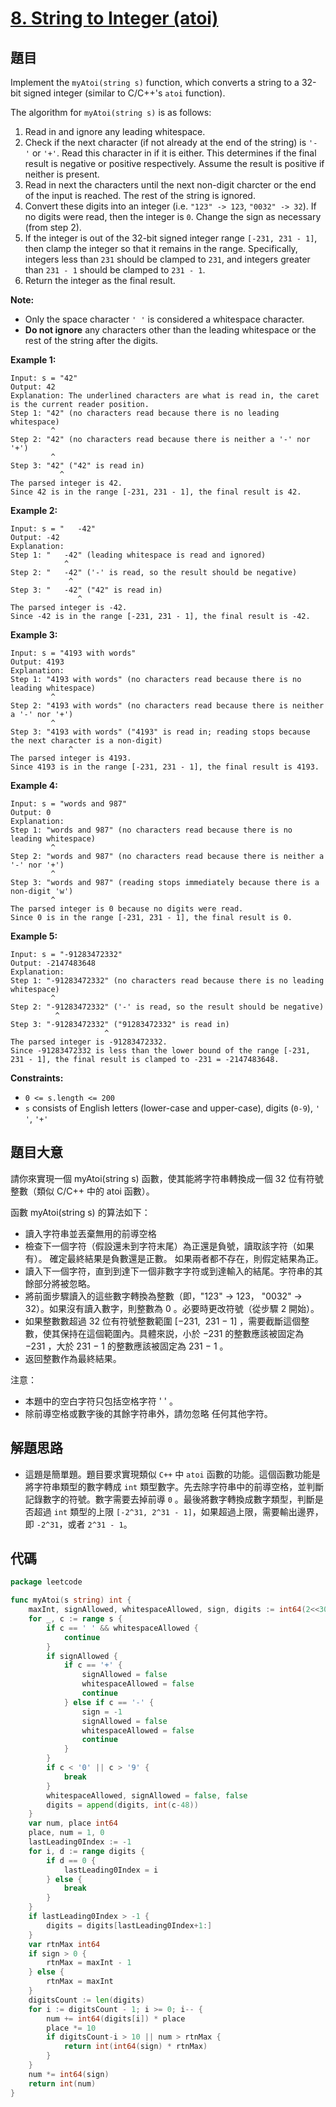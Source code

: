 # [8. String to Integer (atoi)](https://leetcode.com/problems/string-to-integer-atoi/)


## 題目

Implement the `myAtoi(string s)` function, which converts a string to a 32-bit signed integer (similar to C/C++'s `atoi` function).

The algorithm for `myAtoi(string s)` is as follows:

1. Read in and ignore any leading whitespace.
2. Check if the next character (if not already at the end of the string) is `'-'` or `'+'`. Read this character in if it is either. This determines if the final result is negative or positive respectively. Assume the result is positive if neither is present.
3. Read in next the characters until the next non-digit charcter or the end of the input is reached. The rest of the string is ignored.
4. Convert these digits into an integer (i.e. `"123" -> 123`, `"0032" -> 32`). If no digits were read, then the integer is `0`. Change the sign as necessary (from step 2).
5. If the integer is out of the 32-bit signed integer range `[-231, 231 - 1]`, then clamp the integer so that it remains in the range. Specifically, integers less than `231` should be clamped to `231`, and integers greater than `231 - 1` should be clamped to `231 - 1`.
6. Return the integer as the final result.

**Note:**

- Only the space character `' '` is considered a whitespace character.
- **Do not ignore** any characters other than the leading whitespace or the rest of the string after the digits.

**Example 1:**

```
Input: s = "42"
Output: 42
Explanation: The underlined characters are what is read in, the caret is the current reader position.
Step 1: "42" (no characters read because there is no leading whitespace)
         ^
Step 2: "42" (no characters read because there is neither a '-' nor '+')
         ^
Step 3: "42" ("42" is read in)
           ^
The parsed integer is 42.
Since 42 is in the range [-231, 231 - 1], the final result is 42.

```

**Example 2:**

```
Input: s = "   -42"
Output: -42
Explanation:
Step 1: "   -42" (leading whitespace is read and ignored)
            ^
Step 2: "   -42" ('-' is read, so the result should be negative)
             ^
Step 3: "   -42" ("42" is read in)
               ^
The parsed integer is -42.
Since -42 is in the range [-231, 231 - 1], the final result is -42.

```

**Example 3:**

```
Input: s = "4193 with words"
Output: 4193
Explanation:
Step 1: "4193 with words" (no characters read because there is no leading whitespace)
         ^
Step 2: "4193 with words" (no characters read because there is neither a '-' nor '+')
         ^
Step 3: "4193 with words" ("4193" is read in; reading stops because the next character is a non-digit)
             ^
The parsed integer is 4193.
Since 4193 is in the range [-231, 231 - 1], the final result is 4193.

```

**Example 4:**

```
Input: s = "words and 987"
Output: 0
Explanation:
Step 1: "words and 987" (no characters read because there is no leading whitespace)
         ^
Step 2: "words and 987" (no characters read because there is neither a '-' nor '+')
         ^
Step 3: "words and 987" (reading stops immediately because there is a non-digit 'w')
         ^
The parsed integer is 0 because no digits were read.
Since 0 is in the range [-231, 231 - 1], the final result is 0.

```

**Example 5:**

```
Input: s = "-91283472332"
Output: -2147483648
Explanation:
Step 1: "-91283472332" (no characters read because there is no leading whitespace)
         ^
Step 2: "-91283472332" ('-' is read, so the result should be negative)
          ^
Step 3: "-91283472332" ("91283472332" is read in)
                     ^
The parsed integer is -91283472332.
Since -91283472332 is less than the lower bound of the range [-231, 231 - 1], the final result is clamped to -231 = -2147483648.
```

**Constraints:**

- `0 <= s.length <= 200`
- `s` consists of English letters (lower-case and upper-case), digits (`0-9`), `' '`, `'+'`

## 題目大意

請你來實現一個 myAtoi(string s) 函數，使其能將字符串轉換成一個 32 位有符號整數（類似 C/C++ 中的 atoi 函數）。

函數 myAtoi(string s) 的算法如下：

- 讀入字符串並丟棄無用的前導空格
- 檢查下一個字符（假設還未到字符末尾）為正還是負號，讀取該字符（如果有）。 確定最終結果是負數還是正數。 如果兩者都不存在，則假定結果為正。
- 讀入下一個字符，直到到達下一個非數字字符或到達輸入的結尾。字符串的其餘部分將被忽略。
- 將前面步驟讀入的這些數字轉換為整數（即，"123" -> 123， "0032" -> 32）。如果沒有讀入數字，則整數為 0 。必要時更改符號（從步驟 2 開始）。
- 如果整數數超過 32 位有符號整數範圍 [−231,  231 − 1] ，需要截斷這個整數，使其保持在這個範圍內。具體來説，小於 −231 的整數應該被固定為 −231 ，大於 231 − 1 的整數應該被固定為 231 − 1 。
- 返回整數作為最終結果。

注意：

- 本題中的空白字符只包括空格字符 ' ' 。
- 除前導空格或數字後的其餘字符串外，請勿忽略 任何其他字符。

## 解題思路

- 這題是簡單題。題目要求實現類似 `C++` 中 `atoi` 函數的功能。這個函數功能是將字符串類型的數字轉成 `int` 類型數字。先去除字符串中的前導空格，並判斷記錄數字的符號。數字需要去掉前導 `0` 。最後將數字轉換成數字類型，判斷是否超過 `int` 類型的上限 `[-2^31, 2^31 - 1]`，如果超過上限，需要輸出邊界，即 `-2^31`，或者 `2^31 - 1`。

## 代碼

```go
package leetcode

func myAtoi(s string) int {
	maxInt, signAllowed, whitespaceAllowed, sign, digits := int64(2<<30), true, true, 1, []int{}
	for _, c := range s {
		if c == ' ' && whitespaceAllowed {
			continue
		}
		if signAllowed {
			if c == '+' {
				signAllowed = false
				whitespaceAllowed = false
				continue
			} else if c == '-' {
				sign = -1
				signAllowed = false
				whitespaceAllowed = false
				continue
			}
		}
		if c < '0' || c > '9' {
			break
		}
		whitespaceAllowed, signAllowed = false, false
		digits = append(digits, int(c-48))
	}
	var num, place int64
	place, num = 1, 0
	lastLeading0Index := -1
	for i, d := range digits {
		if d == 0 {
			lastLeading0Index = i
		} else {
			break
		}
	}
	if lastLeading0Index > -1 {
		digits = digits[lastLeading0Index+1:]
	}
	var rtnMax int64
	if sign > 0 {
		rtnMax = maxInt - 1
	} else {
		rtnMax = maxInt
	}
	digitsCount := len(digits)
	for i := digitsCount - 1; i >= 0; i-- {
		num += int64(digits[i]) * place
		place *= 10
		if digitsCount-i > 10 || num > rtnMax {
			return int(int64(sign) * rtnMax)
		}
	}
	num *= int64(sign)
	return int(num)
}
```